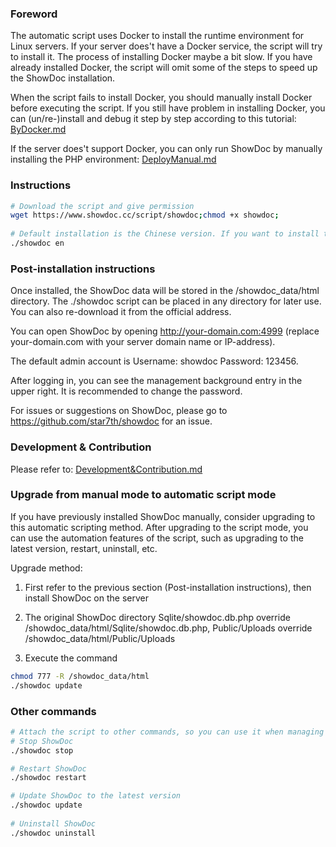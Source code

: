 ### Foreword

The automatic script uses Docker to install the runtime environment for Linux servers. If your server does't have a Docker service, the script will try to install it. The process of installing Docker maybe a bit slow. If you have already installed Docker, the script will omit some of the steps to speed up the ShowDoc installation.
 
When the script fails to install Docker, you should manually install Docker before executing the script. If you still have problem in installing Docker, you can (un/re-)install and debug it step by step according to this tutorial: [ByDocker.md](https://github.com/star7th/showdoc/blob/master/documentation/en/ByDocker.md)

If the server does't support Docker, you can only run ShowDoc by manually installing the PHP environment:  [DeployManual.md](https://github.com/star7th/showdoc/blob/master/documentation/en/DeployManual.md)

### Instructions
 
 ```bash
 # Download the script and give permission
 wget https://www.showdoc.cc/script/showdoc;chmod +x showdoc;
  
 # Default installation is the Chinese version. If you want to install the English version, please add the en parameter, such as ./showdoc en
 ./showdoc en
 ```


### Post-installation instructions

Once installed, the ShowDoc data will be stored in the /showdoc_data/html directory. The ./showdoc script can be placed in any directory for later use. You can also re-download it from the official address.

You can open ShowDoc by opening http://your-domain.com:4999 (replace your-domain.com with your server domain name or IP-address). 

The default admin account is Username: showdoc Password: 123456. 

After logging in, you can see the management background entry in the upper right. It is recommended to change the password.

For issues or suggestions on ShowDoc, please go to https://github.com/star7th/showdoc for an issue.

### Development & Contribution

Please refer to: [Development&Contribution.md](https://github.com/star7th/showdoc/blob/master/documentation/en/Development&Contribution.md)

### Upgrade from manual mode to automatic script mode

If you have previously installed ShowDoc manually, consider upgrading to this automatic scripting method. After upgrading to the script mode, you can use the automation features of the script, such as upgrading to the latest version, restart, uninstall, etc.

Upgrade method:

1. First refer to the previous section (Post-installation instructions), then install ShowDoc on the server

2. The original ShowDoc directory Sqlite/showdoc.db.php override /showdoc_data/html/Sqlite/showdoc.db.php, Public/Uploads override /showdoc_data/html/Public/Uploads

3. Execute the command

```bash
chmod 777 -R /showdoc_data/html
./showdoc update
```


### Other commands

```bash
# Attach the script to other commands, so you can use it when managing ShowDoc.
# Stop ShowDoc
./showdoc stop

# Restart ShowDoc
./showdoc restart

# Update ShowDoc to the latest version
./showdoc update
  
# Uninstall ShowDoc
./showdoc uninstall
```
